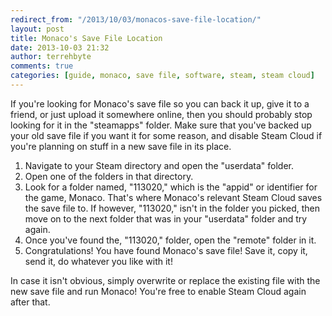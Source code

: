 ```yaml
---
redirect_from: "/2013/10/03/monacos-save-file-location/"
layout: post
title: Monaco's Save File Location
date: 2013-10-03 21:32
author: terrehbyte
comments: true
categories: [guide, monaco, save file, software, steam, steam cloud]
---
```


If you're looking for Monaco's save file so you can back it up, give it to a
friend, or just upload it somewhere online, then you should probably stop
looking for it in the "steamapps" folder. Make sure that you've backed up your
old save file if you want it for some reason, and disable Steam Cloud if you're
planning on stuff in a new save file in its place.  

1. Navigate to your Steam directory and open the "userdata" folder.
2. Open one of the folders in that directory.
3. Look for a folder named, "113020," which is the "appid" or identifier for the
   game, Monaco. That's where Monaco's relevant Steam Cloud saves the save file
   to. If however, "113020," isn't in the folder you picked, then move on to the
   next folder that was in your "userdata" folder and try again.
4. Once you've found the, "113020," folder, open the "remote" folder in it.
5. Congratulations! You have found Monaco's save file! Save it, copy it, send
   it, do whatever you like with it!

In case it isn't obvious, simply overwrite or replace the existing file with the
new save file and run Monaco! You're free to enable Steam Cloud again after
that.